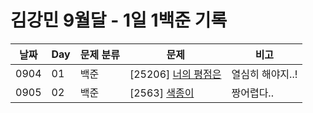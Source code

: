 # 김강민 9월달 - 1일 1백준 기록

| 날짜 | Day | 문제 분류 | 문제                           | 비고             |
| ---- | --- | --------- | ------------------------------ | ---------------- |
| 0904 | 01  | 백준      | [25206] [너의 평점은](./0904/) | 열심히 해야지..! |
| 0905 | 02  | 백준      | [2563] [색종이](./0905/)       | 짱어렵다..       |
